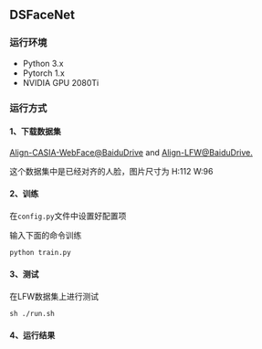 ## DSFaceNet

###  运行环境

- Python 3.x
- Pytorch 1.x
- NVIDIA GPU 2080Ti

### 运行方式

#### 1、下载数据集

[Align-CASIA-WebFace@BaiduDrive](https://pan.baidu.com/s/1k3Cel2wSHQxHO9NkNi3rkg) and [Align-LFW@BaiduDrive.](https://pan.baidu.com/s/1r6BQxzlFza8FM8Z8C_OCBg)

这个数据集中是已经对齐的人脸，图片尺寸为 H:112 W:96

#### 2、训练

在`config.py`文件中设置好配置项

输入下面的命令训练

```bash
python train.py
```

#### 3、测试

在LFW数据集上进行测试

```shell script
sh ./run.sh
```

#### 4、运行结果




